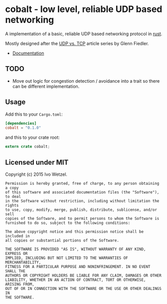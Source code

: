# cobalt - low level, reliable UDP based networking

A implementation of a basic, reliable UDP based networking protocol in [rust](https://rust-lang.org/).

Mostly designed after the [UDP vs. TCP](http://gafferongames.com/networking-for-game-programmers/udp-vs-tcp/) 
article series by Glenn Fiedler.

- [Documentation](https://bonsaiden.github.io/cobalt-rs/doc/cobalt)


## TODO

- Move out logic for congestion detection / avoidance into a trait so there can be different implementation.


## Usage

Add this to your `Cargo.toml`:

```toml
[dependencies]
cobalt = "0.1.0"
```

and this to your crate root:

```rust
extern crate cobalt;
```


## Licensed under MIT

Copyright (c) 2015 Ivo Wetzel.

```
Permission is hereby granted, free of charge, to any person obtaining a copy
of this software and associated documentation files (the "Software"), to deal
in the Software without restriction, including without limitation the rights
to use, copy, modify, merge, publish, distribute, sublicense, and/or sell
copies of the Software, and to permit persons to whom the Software is
furnished to do so, subject to the following conditions:

The above copyright notice and this permission notice shall be included in
all copies or substantial portions of the Software.

THE SOFTWARE IS PROVIDED "AS IS", WITHOUT WARRANTY OF ANY KIND, EXPRESS OR
IMPLIED, INCLUDING BUT NOT LIMITED TO THE WARRANTIES OF MERCHANTABILITY,
FITNESS FOR A PARTICULAR PURPOSE AND NONINFRINGEMENT. IN NO EVENT SHALL THE
AUTHORS OR COPYRIGHT HOLDERS BE LIABLE FOR ANY CLAIM, DAMAGES OR OTHER
LIABILITY, WHETHER IN AN ACTION OF CONTRACT, TORT OR OTHERWISE, ARISING FROM,
OUT OF OR IN CONNECTION WITH THE SOFTWARE OR THE USE OR OTHER DEALINGS IN
THE SOFTWARE.
```


